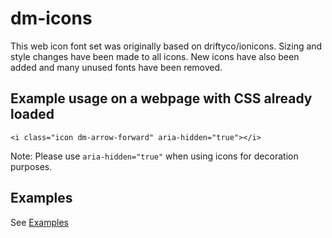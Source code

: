 # dm-icons
This web icon font set was originally based on driftyco/ionicons. Sizing and style changes have been made to all icons. New icons have also been added and many unused fonts have been removed.

## Example usage on a webpage with CSS already loaded
~~~~
<i class="icon dm-arrow-forward" aria-hidden="true"></i>
~~~~
Note: Please use `aria-hidden="true"` when using icons for decoration purposes.

## Examples

See [Examples](http://dmelearn.github.io/dm-icons/)
